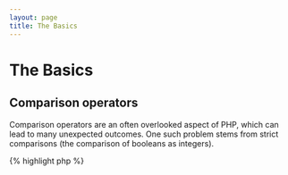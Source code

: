 ```yaml
---
layout: page
title: The Basics
---
```


# The Basics

## Comparison operators

Comparison operators are an often overlooked aspect of PHP, which can lead to many unexpected outcomes. One such
problem stems from strict comparisons (the comparison of booleans as integers).

{% highlight php %}
<?php
$a = 5;   // 5 as an integer

var_dump($a == 5);       // compare value; return true
var_dump($a == '5');     // compare value (ignore type); return true
var_dump($a === 5);      // compare type/value (integer vs. integer); return true
var_dump($a === '5');    // compare type/value (integer vs. string); return false

/**
 * Strict comparisons
 */
if (strpos('testing', 'test')) {    // 'test' is found at position 0, which is interpreted as the boolean 'false'
    // code...
}

vs.

if (strpos('testing', 'test') !== false) {    // true, as strict comparison was made (0 !== false)
    // code...
}
{% endhighlight %}

* [Comparison operators](http://php.net/manual/en/language.operators.comparison.php)
* [Comparison table](http://php.net/manual/en/types.comparisons.php)

## Conditional statements

### If statements

While using 'if/else' statements within a function or class, there is a common misconception that 'else' must be used
in conjunction to declare potential outcomes. However if the outcome is to define the return value, 'else' is not
necessary as 'return' will end the function, causing 'else' to become moot.

{% highlight php %}
<?php
function test($a)
{
    if ($a) {
        return true;
    } else {
        return false;
    }
}

vs.

function test($a)
{
    if ($a) {
        return true;
    }
    return false;    // else is not necessary
}
{% endhighlight %}

* [If statements](http://php.net/manual/en/control-structures.if.php)

### Switch statements

Switch statements are a great way to avoid typing endless if's and elseif's, but there are a few things to be aware of:

- Switch statements only compare values, and not the type (equivalent to '==')
- They Iterate case by case until a match is found. If no match is found, then the default is used (if defined)
- Without a 'break', they will continue to implement each case until reaching a break/return
- Within a function, using 'return' alleviates the need for 'break' as it ends the function

{% highlight php %}
<?php
$answer = test(2);    // the code from both 'case 2' and 'case 3' will be implemented

function test($a)
{
    switch ($a) {
        case 1:
            // code...
            break;             // break is used to end the switch statement
        case 2:
            // code...         // with no break, comparison will continue to 'case 3'
        case 3:
            // code...
            return $result;    // within a function, 'return' will end the function
        default:
            // code...
            return $error;
    }
}
{% endhighlight %}

* [Switch statements](http://php.net/manual/en/control-structures.switch.php)
* [PHP switch](http://phpswitch.com/)

## Global namespace

When using namespaces, you may find that internal functions are hidden by functions you wrote. To fix this,
refer to the global function by using a backslash before the function name.

{% highlight php %}
<?php
namespace phptherightway;

function fopen()
{
    $file = \fopen();    // Our function name is the same as an internal function.
                         // Execute the function from the global space by adding '\'.
}

function array()
{
    $iterator = new \ArrayIterator();    // ArrayIterator is an internal class. Using its name without a backslash
                                         // will attempt to resolve it within your namespace.
}
{% endhighlight %}

* [Global space](http://php.net/manual/en/language.namespaces.global.php)
* [Global rules](http://php.net/manual/en/userlandnaming.rules.php)

## Strings

### Concatenation

- If your line extends beyond the recommended line length (120 characters), consider concatenating your line
- For readability it's best to use concatenation operators over concatenating assignment operators
- While within the original scope of the variable, indent when concatenation uses a new line


{% highlight php %}
<?php
$a  = 'Multi-line example';    // concatenating assignment operator (.=)
$a .= "\n";
$a .= 'of what not to do';

vs.

$a = 'Multi-line example'      // concatenation operator (.)
    . "\n"                     // indenting new lines
    . 'of what to do';
{% endhighlight %}

* [String Operators](http://php.net/manual/en/language.operators.string.php)

### String types

String types are a constant feature within the PHP community, but hopefully this section will explain the
differences between the string types and their benefits/uses.

#### Single quotes

Single quotes are the simplest way to define a string and are often the quickest. Their speed stems from PHP not
parsing the string (doesn't parse for variables). They're best suited for:

- Strings that do not need to be parsed
- Writing of a variable into plain text

{% highlight php %}
<?php
echo 'This is my string, look at how pretty it is.';    // no need to parse a simple string

/**
 * Output:
 *
 * This is my string, look at how pretty it is.
 */
{% endhighlight %}

* [Single quote](http://www.php.net/manual/en/language.types.string.php#language.types.string.syntax.single)

#### Double quotes

Double quotes are the Swiss army knife of strings, but are slower due to the string being parsed. They're best
suited for:

- Escaped strings
- Strings with multiple variables and plain text
- Condensing multi-line concatenation, and improving readability

{% highlight php %}
<?php
echo 'phptherightway is ' . $adjective . '.'     // a single quotes example that uses multiple concatenating for
    . "\n"                                       // variables and escaped string
    . 'I love learning' . $code . '!';

vs.

echo "phptherightway is $adjective.\n I love learning $code!"  // Instead of multiple concatenating, double quotes
                                                               // enables us to use a parsable string
{% endhighlight %}

While using double quotes that contain variables, it's often the case that the variable will be touching another
character. This will result in PHP not parsing the variable due to the variable being camouflaged. To fix this problem,
wrap the variable within a pair of curly brackets.

{% highlight php %}
<?php
$juice = 'plum';
echo "I drank some juice made of $juices";    // $juice cannot be parsed

vs.

$juice = 'plum';
echo "I drank some juice made of {$juice}s";    // $juice will be parsed

/**
 * Complex variables will also be parsed within curly brackets
 */

$juice = array('apple', 'orange', 'plum');
echo "I drank some juice made of {$juice[1]}s";   // $juice[1] will be parsed
{% endhighlight %}

* [Double quotes](http://www.php.net/manual/en/language.types.string.php#language.types.string.syntax.double)

#### Nowdoc syntax

Nowdoc syntax was introduced in 5.3 and internally behaves the same way as single quotes except it's suited toward the
use of multi-line strings without the need for concatenating.

{% highlight php %}
<?php
$str = <<<'EOD'             // initialized by <<<
Example of string
spanning multiple lines
using nowdoc syntax.
$a does not parse.
EOD;                        // closing 'EOD' must be on it's own line, and to the left most point

/**
 * Output:
 *
 * Example of string
 * spanning multiple lines
 * using nowdoc syntax.
 * $a does not parse.
 */
{% endhighlight %}

* [Nowdoc syntax](http://www.php.net/manual/en/language.types.string.php#language.types.string.syntax.nowdoc)

#### Heredoc syntax

Heredoc syntax internally behaves the same way as double quotes except it's suited toward the use of multi-line
strings without the need for concatenating.

{% highlight php %}
<?php
$a = 'Variables';

$str = <<<EOD               // initialized by <<<
Example of string
spanning multiple lines
using heredoc syntax.
$a are parsed.
EOD;                        // closing 'EOD' must be on it's own line, and to the left most point

/**
 * Output:
 *
 * Example of string
 * spanning multiple lines
 * using heredoc syntax.
 * Variables are parsed.
 */
{% endhighlight %}

* [Heredoc syntax](http://www.php.net/manual/en/language.types.string.php#language.types.string.syntax.heredoc)

## Ternary operators

Ternary operators are a great way to condense code, but are often used in excess. While ternary operators can be
stacked/nested, it is advised to use one per line for readability.

{% highlight php %}
<?php
$a = 5;
echo ($a == 5) ? 'yay' : 'nay';

vs.

// nested ternary
$b = 10;
echo ($a) ? ($a == 5) ? 'yay' : 'nay' : ($b == 10) ? 'excessive' : ':(';    // excess nesting, sacrificing readability
{% endhighlight %}

To 'return' a value with ternary operators use the correct syntax.

{% highlight php %}
<?php
$a = 5;
echo ($a == 5) ? return true : return false;    // this example will output an error

vs.

$a = 5;
return ($a == 5) ? 'yay' : 'nope';    // this example will return 'yay'

{% endhighlight %}

It should be noted that you do not need to use a ternary operator for returning a boolean value. An example of this would be.

{% highlight php %}
<?php
$a = 3;
return ($a == 3) ? true : false; // Will return true or false if $a == 3

vs

$a = 3;
return $a == 3; // Will return true or false if $a == 3

{% endhighlight php %}

This can also be said for all operations(===, !==, !=, == etc).

{% endhighlight %}

#### Utilising brackets with ternary operators for form and function

When utilising a ternary operator, brackets can play their part to improve code readability and also to include unions within blocks of statements. An example of when there is no requirement to use bracketing is:

{% highlight php %}
<?php
$a = 3;
return ($a == 3) ? "yay" : "nope"; // return yay or nope if $a == 3

vs

<?php
$a = 3;
return $a == 3 ? "yay" : "nope"; // return yay or nope if $a == 3

{% endhighlight %}

It is down to the judgement of the developer where and when to use this method to improve code readability as it is debatable what is an improvement and what is a hinderance. Here is an example where it might be wise to use bracketing.

{% highlight php %}
<?php
$a = 3;
$b = 4;
$c = 5;

return $a == 3 || $b === 4 || $c !== 5; // return true if $a == 3 or $b === 4(value and type) or $c !== 5(value and type)

vs

<?php
$a = 3;
$b = 4;
$c = 5;

return ($a == 3) && ($b === 4) && ($c !== 5); // return true if $a == 3 or $b === 4(value and type) or $c !== 5(value and type)

{% endhighlight %}

Another reason to utilise bracketing is the ability to create unions within a statement block where the block will be checked as a whole. Such as:

{% highlight php %}
<?php
$a = 3;
$b = 4;
$c = 5;

return ($a == 3 && $b == 4) && $c == 5; // return true if both ($a == 3 and $b == 4) are true and $c == 5 is true.
return ($a != 3 && $b != 4) || $c == 5; // return true if ($a != 3 AND $b != 4) OR $c == 5
return (($a == $b || $a == $c) && $b != 4) || $c == 5; // return true if (($a == $b or $a == $c) and $b != 4) OR $c == 5

{% endhighlight %}

* [Ternary operators](http://php.net/manual/en/language.operators.comparison.php)

## Variable declarations

At times, coders attempt to make their code "cleaner" by declaring predefined variables with a different name. What
this does in reality is to double the memory consumption of said script. For the example below, let's say
an example string of text contains 1MB worth of data, by copying the variable you've increased the scripts execution to
2MB.

{% highlight php %}
<?php
$about = 'A very long string of text';    // uses 2MB memory
echo $about;

vs.

echo 'A very long string of text';        // uses 1MB memory
{% endhighlight %}

* [Performance tips](https://developers.google.com/speed/articles/optimizing-php)
